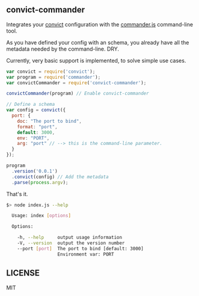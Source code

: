 ## convict-commander

Integrates your [convict](https://github.com/mozilla/node-convict) configuration 
with the [commander.js](https://github.com/tj/commander.js/) command-line tool.
 
As you have defined your config with an schema, you already have all the metadata needed 
by the command-line. DRY.

Currently, very basic support is implemented, to solve simple use cases.

```js
var convict = require('convict');
var program = require('commander');
var convictCommander = require('convict-commander');

convictCommander(program) // Enable convict-commander 

// Define a schema
var config = convict({
  port: {
    doc: "The port to bind",
    format: "port",
    default: 3000,
    env: "PORT",
    arg: "port" // --> this is the command-line parameter. 
  }
});

program
  .version('0.0.1')
  .convict(config) // Add the metadata
  .parse(process.argv);
```

That's it.
```sh
$> node index.js --help

  Usage: index [options]

  Options:

    -h, --help     output usage information
    -V, --version  output the version number
    --port [port]  The port to bind [default: 3000]
                   Environment var: PORT
```

## LICENSE
MIT
  
